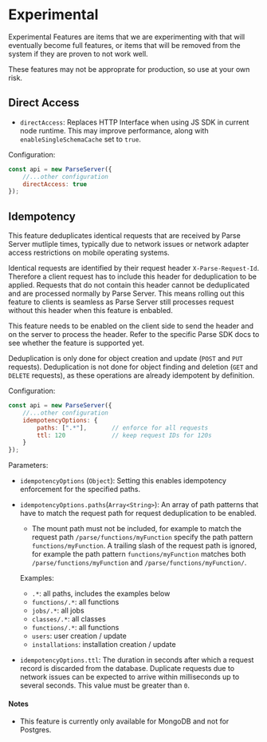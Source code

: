 # Experimental

Experimental Features are items that we are experimenting with that will eventually become full features, or items that will be removed from the system if they are proven to not work well.

These features may not be approprate for production, so use at your own risk.

## Direct Access

* `directAccess`: Replaces HTTP Interface when using JS SDK in current node runtime. This may improve performance, along with `enableSingleSchemaCache` set to `true`.

Configuration:
```js
const api = new ParseServer({
    //...other configuration
    directAccess: true
});
```

## Idempotency

This feature deduplicates identical requests that are received by Parse Server mutliple times, typically due to network issues or network adapter access restrictions on mobile operating systems.

Identical requests are identified by their request header `X-Parse-Request-Id`. Therefore a client request has to include this header for deduplication to be applied. Requests that do not contain this header cannot be deduplicated and are processed normally by Parse Server. This means rolling out this feature to clients is seamless as Parse Server still processes request without this header when this feature is enbabled.

This feature needs to be enabled on the client side to send the header and on the server to process the header. Refer to the specific Parse SDK docs to see whether the feature is supported yet.

Deduplication is only done for object creation and update (`POST` and `PUT` requests). Deduplication is not done for object finding and deletion (`GET` and `DELETE` requests), as these operations are already idempotent by definition.

Configuration:
```js
const api = new ParseServer({
    //...other configuration
    idempotencyOptions: {
        paths: [".*"],       // enforce for all requests
        ttl: 120             // keep request IDs for 120s
    }
});
```
Parameters:

* `idempotencyOptions` (`Object`): Setting this enables idempotency enforcement for the specified paths.
* `idempotencyOptions.paths`(`Array<String>`): An array of path patterns that have to match the request path for request deduplication to be enabled. 
  * The mount path must not be included, for example to match the request path `/parse/functions/myFunction` specify the path pattern `functions/myFunction`. A trailing slash of the request path is ignored, for example the path pattern `functions/myFunction` matches both `/parse/functions/myFunction` and `/parse/functions/myFunction/`.

  Examples:

  * `.*`: all paths, includes the examples below
  * `functions/.*`: all functions
  * `jobs/.*`: all jobs
  * `classes/.*`: all classes
  * `functions/.*`: all functions
  * `users`: user creation / update
  * `installations`: installation creation / update

* `idempotencyOptions.ttl`: The duration in seconds after which a request record is discarded from the database. Duplicate requests due to network issues can be expected to arrive within milliseconds up to several seconds. This value must be greater than `0`.

#### Notes

- This feature is currently only available for MongoDB and not for Postgres.